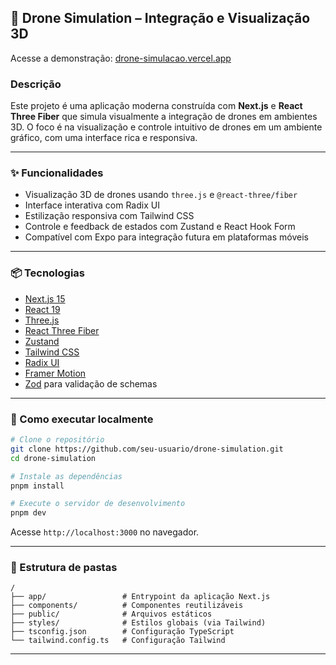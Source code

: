 ## 🚁 Drone Simulation – Integração e Visualização 3D

Acesse a demonstração: [drone-simulacao.vercel.app](https://drone-simulacao.vercel.app/)

### Descrição

Este projeto é uma aplicação moderna construída com **Next.js** e **React Three Fiber** que simula visualmente a integração de drones em ambientes 3D. O foco é na visualização e controle intuitivo de drones em um ambiente gráfico, com uma interface rica e responsiva.

---

### ✨ Funcionalidades

* Visualização 3D de drones usando `three.js` e `@react-three/fiber`
* Interface interativa com Radix UI
* Estilização responsiva com Tailwind CSS
* Controle e feedback de estados com Zustand e React Hook Form
* Compatível com Expo para integração futura em plataformas móveis

---

### 📦 Tecnologias

* [Next.js 15](https://nextjs.org/)
* [React 19](https://reactjs.org/)
* [Three.js](https://threejs.org/)
* [React Three Fiber](https://docs.pmnd.rs/react-three-fiber)
* [Zustand](https://zustand-demo.pmnd.rs/)
* [Tailwind CSS](https://tailwindcss.com/)
* [Radix UI](https://www.radix-ui.com/)
* [Framer Motion](https://www.framer.com/motion/)
* [Zod](https://zod.dev/) para validação de schemas

---

### 🚀 Como executar localmente

```bash
# Clone o repositório
git clone https://github.com/seu-usuario/drone-simulation.git
cd drone-simulation

# Instale as dependências
pnpm install

# Execute o servidor de desenvolvimento
pnpm dev
```

Acesse `http://localhost:3000` no navegador.

---

### 📁 Estrutura de pastas

```
/
├── app/                 # Entrypoint da aplicação Next.js
├── components/          # Componentes reutilizáveis
├── public/              # Arquivos estáticos
├── styles/              # Estilos globais (via Tailwind)
├── tsconfig.json        # Configuração TypeScript
└── tailwind.config.ts   # Configuração Tailwind
```

---

